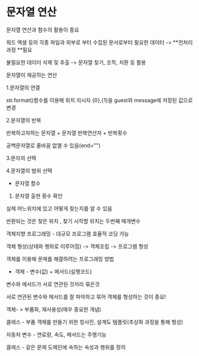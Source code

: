 # 문자열 연산

문자열 연산과 함수의 활용이 중요

워드 엑셀 등의 각종 파일과 외부로 부터 수집된 문서로부터 필요한 데이터 -> **전처리 과정 **필요

불필요한 데이터 삭제 및 추출 -> 문자열 찾기, 조작, 치환 등 활용



문자열이 제공하는 연산

1.문자열의 연결

str.format()함수를 이용해 위치 지시자 {0},{1}을 guest와 message에 저장된 값으로 변경

2.문자열의 반복

반복하고자하는 문자열 + 문자열 반복연산자 + 반복횟수

공백문자열로 줄바꿈 없앨 수 있음(end="")

3.문자의 선택

 4.문자열의 범위 선택



* 문자열 함수

1. 문자열 출현 횟수 확인

실제 어느위치에 있고 어떻게 찾는지를 알 수 있음

반환되는 것은 찾은 위치 , 찾기 시작할 위치는 두번째 매개변수





객체지향 프로그래밍 - 대규모 프로그램 효율적 코딩 가능

객체 형성(상태와 행위로 이루어짐) -> 객체조립 -> 프로그램 형성

객체를 이용해 문제를 해결하려는 프로그래밍 방법



* 객체 - 변수(값) + 메서드(실행코드)

변수와 메서드가 서로 연관된 것끼리 묶은것

서로 연관된 변수와 메서드를 잘 파악하고 묶어 객체를 형성하는 것이 중요!

객체- > 부품화, 재사용성(매우 중요한 개념)



클래스 - 부품 객체를 만들기 위한 청사진, 설계도 템플릿(추상화 과정을 통해 형성)

자동차 변수 - 연료량, 속도,  메서드는 주행기능



클래스 - 같은 문제 도메인에 속하는 속성과 행위를 정의

​				